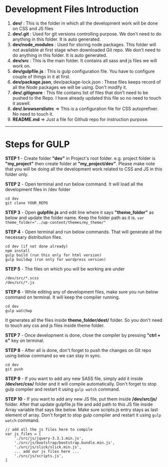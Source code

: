 # Development Files Introduction

1. **dev/** : This is the folder in which all the development work will be done on CSS and JS files
1. **dev/.git** : Used for git versions controlling purpose. We don't need to do anything in this folder. It is auto generated.
1. **dev/node_modules** : Used for storing node packages. This folder will not available at first stage when downloaded Git repo. We don't need to do anything in this folder. It is auto generated.
1. **dev/src** : This is the main folder. It contains all sass and js files we will work on.
1. **dev/gulpfile.js** : This is gulp configuration file. You have to configure couple of things in it at first.
1. **dev/package.json**, dev/package-lock.json : These files keeps record of all the Node packages we will be using. Don't modify it.
1. **dev/.gitignore** : This file contains list of files that don't need to be pushed to the Repo. I have already updated this file so no need to touch it aswell.
1. **dev/.browserslistrc** => This is a configuration file for CSS autoprefixer. No need to touch it.
1. **README.md** => Just a file for Github repo for instruction purpose.



---


# Steps for GULP

**STEP 1** - Create folder **"dev"** in Project's root folder. e.g. project folder is **"my_project"** then create folder at **"my_project/dev"**. Please make note that you will be doing all the development work related to CSS and JS in this folder only.

**STEP 2** - Open terminal and run below command. It will load all the development files in /dev folder
```
cd dev
git clone YOUR_REPO
```

**STEP 3** - Open **gulpfile.js** and edit line where it says **"theme_folder"** as below and update the folder name. Keep the folder path as it is.
`var theme_folder="../wp-content/themes/my_theme/"`

**STEP 4** - Open terminal and run below commands. That will generate all the necessary distribution files.
```
cd dev (if not done already)
npm install
gulp build (run this only for html version)
gulp buildwp (run only for wordpress version)
```

**STEP 5** - The files on which you will be working are under
```
/dev/src/*.scss
/dev/src/*.js
```

**STEP 6** - While editing any of development files, make sure you run below command on terminal. It will keep the compiler running. 
```
cd dev
gulp watchwp
```
It generates all the files inside **theme_folder/dest/** folder. So you don't need to touch any css and js files inside theme folder.

**STEP 7** - Once development is done, close the compiler by pressing **"ctrl + c"** key on terminal.

**STEP 8** - After all is done, don't forget to push the changes on Git repo using below command so we can stay in sync.
```
cd dev
git push
```

**STEP 9** - If you want to add any new SASS file, simply add it inside **/dev/src/css/** folder and it will compile automatically. Don't forget to stop gulp compiler and restart it using `gulp watch` command.


**STEP 10** - If you want to add any new JS file, put them inside **/dev/src/js/** folder. After that update gulpfile.js file and add path to this JS file inside Array variable that says like below. Make sure scripts.js entry stays as last element of array.
Don't forget to stop gulp compiler and restart it using `gulp watch` command.

```
// add all the js files here to compile
var js_files = [
	'./src/js/jquery-3.3.1.min.js',
	'./src/js/bootstrap/bootstrap.bundle.min.js',
	'./src/js/slick/slick.min.js',
    ... add our js files here ...
	'./src/js/scripts.js',
]
```